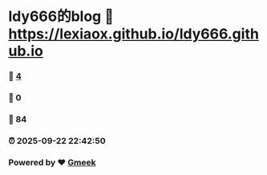 # ldy666的blog :link: https://lexiaox.github.io/ldy666.github.io 
### :page_facing_up: [4](https://lexiaox.github.io/ldy666.github.io/tag.html) 
### :speech_balloon: 0 
### :hibiscus: 84 
### :alarm_clock: 2025-09-22 22:42:50 
### Powered by :heart: [Gmeek](https://github.com/Meekdai/Gmeek)
